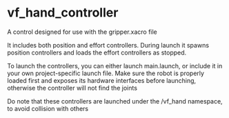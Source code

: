 # vf_hand_controller
A control designed for use with the gripper.xacro file

It includes both position and effort controllers. During launch it spawns position controllers and loads the effort controllers as stopped.

To launch the controllers, you can either launch main.launch, or include it in your own project-specific launch file.  Make sure the robot is properly loaded first and exposes its hardware interfaces before launching, otherwise the controller will not find the joints

Do note that these controllers are launched under the /vf_hand namespace, to avoid collision with others

